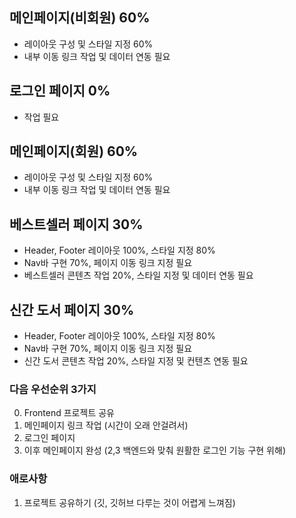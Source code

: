 ## 메인페이지(비회원) 60%
  - 레이아웃 구성 및 스타일 지정 60%
  - 내부 이동 링크 작업 및 데이터 연동 필요

## 로그인 페이지 0%
  - 작업 필요

## 메인페이지(회원) 60%
  - 레이아웃 구성 및 스타일 지정 60%
  - 내부 이동 링크 작업 및 데이터 연동 필요

## 베스트셀러 페이지 30%
  - Header, Footer 레이아웃 100%, 스타일 지정 80%
  - Nav바 구현 70%, 페이지 이동 링크 지정 필요
  - 베스트셀러 콘텐츠 작업 20%, 스타일 지정 및 데이터 연동 필요

## 신간 도서 페이지 30%
  - Header, Footer 레이아웃 100%,  스타일 지정 80%
  - Nav바 구현 70%, 페이지 이동 링크 지정 필요
  - 신간 도서 콘텐츠 작업 20%, 스타일 지정 및 컨텐츠 연동 필요
  
### 다음 우선순위 3가지
0. Frontend 프로젝트 공유
1. 메인페이지 링크 작업 (시간이 오래 안걸려서)
2. 로그인 페이지 
3. 이후 메인페이지 완성 (2,3 백엔드와 맞춰 원활한 로그인 기능 구현 위해)

### 애로사항
1. 프로젝트 공유하기 (깃, 깃허브 다루는 것이 어렵게 느껴짐)
